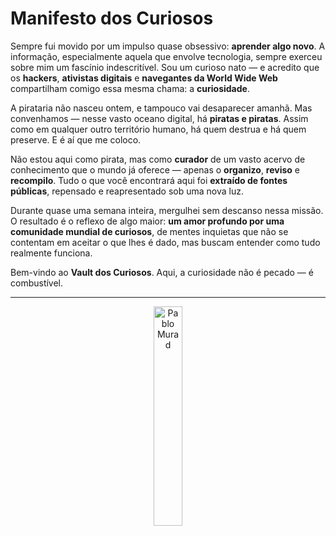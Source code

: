 # Manifesto dos Curiosos

Sempre fui movido por um impulso quase obsessivo: **aprender algo novo**. A informação, especialmente aquela que envolve tecnologia, sempre exerceu sobre mim um fascínio indescritível. Sou um curioso nato — e acredito que os **hackers**, **ativistas digitais** e **navegantes da World Wide Web** compartilham comigo essa mesma chama: a **curiosidade**.

A pirataria não nasceu ontem, e tampouco vai desaparecer amanhã. Mas convenhamos — nesse vasto oceano digital, há **piratas e piratas**. Assim como em qualquer outro território humano, há quem destrua e há quem preserve. E é aí que me coloco.

Não estou aqui como pirata, mas como **curador** de um vasto acervo de conhecimento que o mundo já oferece — apenas o **organizo**, **reviso** e **recompilo**. Tudo o que você encontrará aqui foi **extraído de fontes públicas**, repensado e reapresentado sob uma nova luz.

Durante quase uma semana inteira, mergulhei sem descanso nessa missão. O resultado é o reflexo de algo maior: **um amor profundo por uma comunidade mundial de curiosos**, de mentes inquietas que não se contentam em aceitar o que lhes é dado, mas buscam entender como tudo realmente funciona.

Bem-vindo ao **Vault dos Curiosos**. Aqui, a curiosidade não é pecado — é combustível.

---

<div align="center">

<img src="/pablo.png" alt="Pablo Murad" style="width: 30%; height: auto;">

</div>
